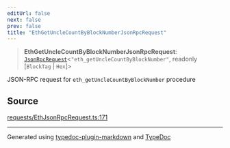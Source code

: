 ```yaml
---
editUrl: false
next: false
prev: false
title: "EthGetUncleCountByBlockNumberJsonRpcRequest"
---
```


> **EthGetUncleCountByBlockNumberJsonRpcRequest**: [`JsonRpcRequest`](/generated/type-aliases/jsonrpcrequest/)\<`"eth_getUncleCountByBlockNumber"`, readonly [`BlockTag` \| `Hex`]\>

JSON-RPC request for `eth_getUncleCountByBlockNumber` procedure

## Source

[requests/EthJsonRpcRequest.ts:171](https://github.com/evmts/tevm-monorepo/blob/main/vm/api/src/requests/EthJsonRpcRequest.ts#L171)

***
Generated using [typedoc-plugin-markdown](https://www.npmjs.com/package/typedoc-plugin-markdown) and [TypeDoc](https://typedoc.org/)
